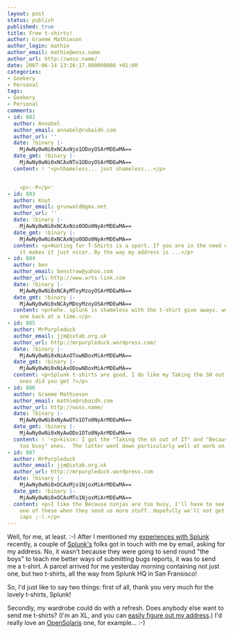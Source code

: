```yaml
---
layout: post
status: publish
published: true
title: Free t-shirts!
author: Graeme Mathieson
author_login: mathie
author_email: mathie@woss.name
author_url: http://woss.name/
date: 2007-06-14 13:26:17.000000000 +01:00
categories:
- Geekery
- Personal
tags:
- Geekery
- Personal
comments:
- id: 882
  author: Annabel
  author_email: annabel@rubaidh.com
  author_url: ''
  date: !binary |-
    MjAwNy0wNi0xNCAxNjo1ODoyOSArMDEwMA==
  date_gmt: !binary |-
    MjAwNy0wNi0xNCAxNTo1ODoyOSArMDEwMA==
  content: ! '<p>Shameless... just shameless...</p>


    <p>:-P</p>'
- id: 883
  author: Knut
  author_email: grunwald@gmx.net
  author_url: ''
  date: !binary |-
    MjAwNy0wNi0xNCAxNzo0ODo0NyArMDEwMA==
  date_gmt: !binary |-
    MjAwNy0wNi0xNCAxNjo0ODo0NyArMDEwMA==
  content: <p>Hunting for T-Shirts is a sport. If you are in the need of t-shirts,
    it makes it just nicer. By the way my address is ...</p>
- id: 884
  author: ben
  author_email: benstraw@yahoo.com
  author_url: http://www.arts-link.com
  date: !binary |-
    MjAwNy0wNi0xNCAyMToyMzoyOSArMDEwMA==
  date_gmt: !binary |-
    MjAwNy0wNi0xNCAyMDoyMzoyOSArMDEwMA==
  content: <p>hehe. splunk is shameless with the t-shirt give aways. world domination...
    one back at a time.</p>
- id: 885
  author: MrPurpleduck
  author_email: jjm@ixtab.org.uk
  author_url: http://mrpurpleduck.wordpress.com/
  date: !binary |-
    MjAwNy0wNi0xNiAxOTowNDoxMiArMDEwMA==
  date_gmt: !binary |-
    MjAwNy0wNi0xNiAxODowNDoxMiArMDEwMA==
  content: <p>Splunk t-shirts are good, I do like my Taking the SH out of IT, which
    ones did you get ?</p>
- id: 886
  author: Graeme Mathieson
  author_email: mathie@rubaidh.com
  author_url: http://woss.name/
  date: !binary |-
    MjAwNy0wNi0xNyAwOTo1OTo0NyArMDEwMA==
  date_gmt: !binary |-
    MjAwNy0wNi0xNyAwODo1OTo0NyArMDEwMA==
  content: ! '<p>kisin: I got the "Taking the sh out of IT" and "Because ninjas are
    too busy" ones.  The latter went down particularly well at work on Friday. :-)</p>'
- id: 887
  author: MrPurpleduck
  author_email: jjm@ixtab.org.uk
  author_url: http://mrpurpleduck.wordpress.com
  date: !binary |-
    MjAwNy0wNi0xOCAxMjo1NjoxMiArMDEwMA==
  date_gmt: !binary |-
    MjAwNy0wNi0xOCAxMTo1NjoxMiArMDEwMA==
  content: <p>I like the Because ninjas are too busy, I'll have to see if I can get
    one of these when they send us more stuff. Hopefully we'll not get any baseball
    caps ;-).</p>
---
```

Well, for me, at least. :-)  After I mentioned my [experiences with Splunk](http://woss.name/2007/06/03/splunking-your-logs/) recently, a couple of [Splunk's](http://www.splunk.com/) folks got in touch with me by email, asking for my address.  No, it wasn't because they were going to send round "the boys" to teach me better ways of submitting bugs reports, it was to send me a t-shirt.  A parcel arrived for me yesterday morning containing not just one, but two t-shirts, all the way from Splunk HQ in San Fransisco!

So, I'd just like to say two things:  first of all, thank you very much for the lovely t-shirts, Splunk!

Secondly, my wardrobe could do with a refresh.  Does anybody else want to send me t-shirts? (I'm an XL, and you can [easily figure out my address](http://www.rubaidh.com/company/contact).)  I'd really love an [OpenSolaris](http://www.opensolaris.org/) one, for example... :-)
